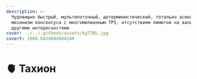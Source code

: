 ```yaml
---
description: >-
  Чудовищно быстрый, мультипоточный, детерминистический, тотально асинхронный
  механизм консенсуса с многомилионным TPS, отсутствием лимитов на валидаторов и
  другими интересностями
cover: ../../.gitbook/assets/kgT3BL.jpg
coverY: 1088.0424684804248
---
```


# 🫀 Тахион

